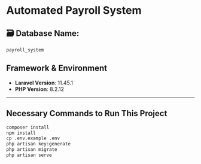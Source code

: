 # Automated Payroll System

## 🗃️ Database Name:
`payroll_system`

## Framework & Environment
- **Laravel Version**: 11.45.1  
- **PHP Version**: 8.2.12

---

##  Necessary Commands to Run This Project

```bash
composer install
npm install
cp .env.example .env
php artisan key:generate
php artisan migrate
php artisan serve
